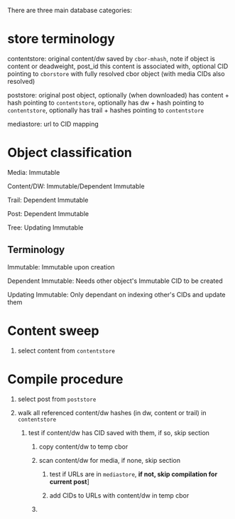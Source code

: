 There are three main database categories:

# store terminology
contentstore:   original content/dw saved by `cbor-mhash`,
                note if object is content or deadweight,
                post_id this content is associated with,
                optional CID pointing to `cborstore` with fully resolved cbor object (with media CIDs also resolved)

poststore:      original post object,
                optionally (when downloaded) has content + hash pointing to `contentstore`,
                optionally has dw + hash pointing to `contentstore`,
                optionally has trail + hashes pointing to `contentstore`

mediastore:     url to CID mapping

# Object classification

Media: Immutable

Content/DW: Immutable/Dependent Immutable

Trail: Dependent Immutable

Post: Dependent Immutable

Tree: Updating Immutable

## Terminology
Immutable: Immutable upon creation

Dependent Immutable: Needs other object's Immutable CID to be created

Updating Immutable: Only dependant on indexing other's CIDs and update them

# Content sweep

1. select content from `contentstore`

# Compile procedure

1. select post from `poststore`

2. walk all referenced content/dw hashes (in dw, content or trail) in `contentstore`

    1. test if content/dw has CID saved with them, if so, skip section
    
        1. copy content/dw to temp cbor

        2. scan content/dw for media, if none, skip section

            1. test if URLs are in `mediastore`, **if not, skip compilation for current post**]
            
            2. add CIDs to URLs with content/dw in temp cbor
        
        3. 